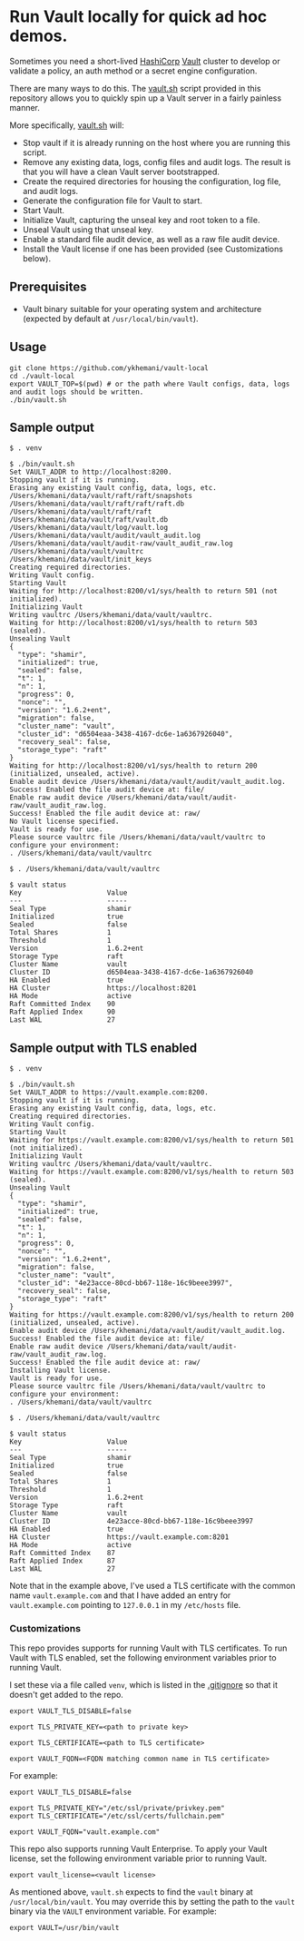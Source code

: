 # Run Vault locally for quick ad hoc demos.

Sometimes you need a short-lived [HashiCorp](https://hashicorp.com) [Vault](https://vaultproject.io) cluster to develop or validate a policy, an auth method or a secret engine configuration.

There are many ways to do this. The [vault.sh](vault.sh) script provided in this repository allows you to quickly spin up a Vault server in a fairly painless manner.

More specifically, [vault.sh](vault.sh) will:
* Stop vault if it is already running on the host where you are running this script.
* Remove any existing data, logs, config files and audit logs. The result is that you will have a clean Vault server bootstrapped.
* Create the required directories for housing the configuration, log file, and audit logs.
* Generate the configuration file for Vault to start.
* Start Vault.
* Initialize Vault, capturing the unseal key and root token to a file.
* Unseal Vault using that unseal key.
* Enable a standard file audit device, as well as a raw file audit device.
* Install the Vault license if one has been provided (see Customizations below).

## Prerequisites
* Vault binary suitable for your operating system and architecture (expected by default at `/usr/local/bin/vault`).

## Usage

```
git clone https://github.com/ykhemani/vault-local
cd ./vault-local
export VAULT_TOP=$(pwd) # or the path where Vault configs, data, logs and audit logs should be written.
./bin/vault.sh
```

## Sample output

```
$ . venv 

$ ./bin/vault.sh 
Set VAULT_ADDR to http://localhost:8200.
Stopping vault if it is running.
Erasing any existing Vault config, data, logs, etc.
/Users/khemani/data/vault/raft/raft/snapshots
/Users/khemani/data/vault/raft/raft/raft.db
/Users/khemani/data/vault/raft/raft
/Users/khemani/data/vault/raft/vault.db
/Users/khemani/data/vault/log/vault.log
/Users/khemani/data/vault/audit/vault_audit.log
/Users/khemani/data/vault/audit-raw/vault_audit_raw.log
/Users/khemani/data/vault/vaultrc
/Users/khemani/data/vault/init_keys
Creating required directories.
Writing Vault config.
Starting Vault
Waiting for http://localhost:8200/v1/sys/health to return 501 (not initialized).
Initializing Vault
Writing vaultrc /Users/khemani/data/vault/vaultrc.
Waiting for http://localhost:8200/v1/sys/health to return 503 (sealed).
Unsealing Vault
{
  "type": "shamir",
  "initialized": true,
  "sealed": false,
  "t": 1,
  "n": 1,
  "progress": 0,
  "nonce": "",
  "version": "1.6.2+ent",
  "migration": false,
  "cluster_name": "vault",
  "cluster_id": "d6504eaa-3438-4167-dc6e-1a6367926040",
  "recovery_seal": false,
  "storage_type": "raft"
}
Waiting for http://localhost:8200/v1/sys/health to return 200 (initialized, unsealed, active).
Enable audit device /Users/khemani/data/vault/audit/vault_audit.log.
Success! Enabled the file audit device at: file/
Enable raw audit device /Users/khemani/data/vault/audit-raw/vault_audit_raw.log.
Success! Enabled the file audit device at: raw/
No Vault license specified.
Vault is ready for use.
Please source vaultrc file /Users/khemani/data/vault/vaultrc to configure your environment:
. /Users/khemani/data/vault/vaultrc
```

```
$ . /Users/khemani/data/vault/vaultrc

$ vault status
Key                     Value
---                     -----
Seal Type               shamir
Initialized             true
Sealed                  false
Total Shares            1
Threshold               1
Version                 1.6.2+ent
Storage Type            raft
Cluster Name            vault
Cluster ID              d6504eaa-3438-4167-dc6e-1a6367926040
HA Enabled              true
HA Cluster              https://localhost:8201
HA Mode                 active
Raft Committed Index    90
Raft Applied Index      90
Last WAL                27
```

## Sample output with TLS enabled

```
$ . venv 

$ ./bin/vault.sh 
Set VAULT_ADDR to https://vault.example.com:8200.
Stopping vault if it is running.
Erasing any existing Vault config, data, logs, etc.
Creating required directories.
Writing Vault config.
Starting Vault
Waiting for https://vault.example.com:8200/v1/sys/health to return 501 (not initialized).
Initializing Vault
Writing vaultrc /Users/khemani/data/vault/vaultrc.
Waiting for https://vault.example.com:8200/v1/sys/health to return 503 (sealed).
Unsealing Vault
{
  "type": "shamir",
  "initialized": true,
  "sealed": false,
  "t": 1,
  "n": 1,
  "progress": 0,
  "nonce": "",
  "version": "1.6.2+ent",
  "migration": false,
  "cluster_name": "vault",
  "cluster_id": "4e23acce-80cd-bb67-118e-16c9beee3997",
  "recovery_seal": false,
  "storage_type": "raft"
}
Waiting for https://vault.example.com:8200/v1/sys/health to return 200 (initialized, unsealed, active).
Enable audit device /Users/khemani/data/vault/audit/vault_audit.log.
Success! Enabled the file audit device at: file/
Enable raw audit device /Users/khemani/data/vault/audit-raw/vault_audit_raw.log.
Success! Enabled the file audit device at: raw/
Installing Vault license.
Vault is ready for use.
Please source vaultrc file /Users/khemani/data/vault/vaultrc to configure your environment:
. /Users/khemani/data/vault/vaultrc
```

```
$ . /Users/khemani/data/vault/vaultrc

$ vault status
Key                     Value
---                     -----
Seal Type               shamir
Initialized             true
Sealed                  false
Total Shares            1
Threshold               1
Version                 1.6.2+ent
Storage Type            raft
Cluster Name            vault
Cluster ID              4e23acce-80cd-bb67-118e-16c9beee3997
HA Enabled              true
HA Cluster              https://vault.example.com:8201
HA Mode                 active
Raft Committed Index    87
Raft Applied Index      87
Last WAL                27
```

Note that in the example above, I've used a TLS certificate with the common name `vault.example.com` and that I have added an entry for `vault.example.com` pointing to `127.0.0.1` in my `/etc/hosts` file.

### Customizations

This repo provides supports for running Vault with TLS certificates. To run Vault with TLS enabled, set the following environment variables prior to running Vault.

I set these via a file called `venv`, which is listed in the [.gitignore](.gitignore) so that it doesn't get added to the repo.

```
export VAULT_TLS_DISABLE=false

export TLS_PRIVATE_KEY=<path to private key>

export TLS_CERTIFICATE=<path to TLS certificate>

export VAULT_FQDN=<FQDN matching common name in TLS certificate>
```

For example:

```
export VAULT_TLS_DISABLE=false

export TLS_PRIVATE_KEY="/etc/ssl/private/privkey.pem"
export TLS_CERTIFICATE="/etc/ssl/certs/fullchain.pem"

export VAULT_FQDN="vault.example.com"
```

This repo also supports running Vault Enterprise. To apply your Vault license, set the following environment variable prior to running Vault.

```
export vault_license=<vault license>
```

As mentioned above, `vault.sh` expects to find the `vault` binary at `/usr/local/bin/vault`. You may override this by setting the path to the `vault` binary via the `VAULT` environment variable. For example:
```
export VAULT=/usr/bin/vault
```
